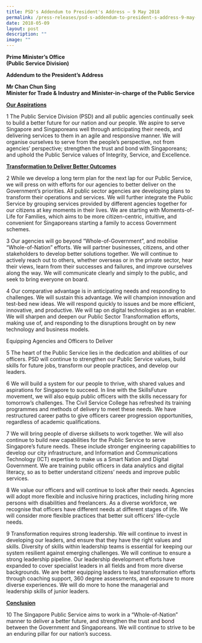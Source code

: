 ```yaml
---
title: PSD's Addendum to President's Address – 9 May 2018
permalink: /press-releases/psd-s-addendum-to-president-s-address-9-may-2018/
date: 2018-05-09
layout: post
description: ""
image: ""
---
```

**Prime Minister’s Office   
(Public Service Division)** 
  
**Addendum to the President’s Address**
  
**Mr Chan Chun Sing  
Minister for Trade & Industry and Minister-in-charge of the Public Service**
  
<u>**Our Aspirations**</u>  
  
1 The Public Service Division (PSD) and all public agencies continually seek to build a better future for our nation and our people. We aspire to serve Singapore and Singaporeans well through anticipating their needs, and delivering services to them in an agile and responsive manner. We will organise ourselves to serve from the people’s perspective, not from agencies’ perspective; strengthen the trust and bond with Singaporeans; and uphold the Public Service values of Integrity, Service, and Excellence.  
  
<u>**Transformation to Deliver Better Outcomes**</u>
  
2 While we develop a long term plan for the next lap for our Public Service, we will press on with efforts for our agencies to better deliver on the Government’s priorities. All public sector agencies are developing plans to transform their operations and services. We will further integrate the Public Service by grouping services provided by different agencies together for our citizens at key moments in their lives. We are starting with Moments-of-Life for Families, which aims to be more citizen-centric, intuitive, and convenient for Singaporeans starting a family to access Government schemes.  
  
3 Our agencies will go beyond “Whole-of-Government”, and mobilise “Whole-of-Nation” efforts. We will partner businesses, citizens, and other stakeholders to develop better solutions together. We will continue to actively reach out to others, whether overseas or in the private sector, hear their views, learn from their successes and failures, and improve ourselves along the way. We will communicate clearly and simply to the public, and seek to bring everyone on board.  
  
4 Our comparative advantage is in anticipating needs and responding to challenges. We will sustain this advantage. We will champion innovation and test-bed new ideas. We will respond quickly to issues and be more efficient, innovative, and productive. We will tap on digital technologies as an enabler. We will sharpen and deepen our Public Sector Transformation efforts, making use of, and responding to the disruptions brought on by new technology and business models.  
  
Equipping Agencies and Officers to Deliver  
  
5 The heart of the Public Service lies in the dedication and abilities of our officers. PSD will continue to strengthen our Public Service values, build skills for future jobs, transform our people practices, and develop our leaders.  
  
6 We will build a system for our people to thrive, with shared values and aspirations for Singapore to succeed. In line with the SkillsFuture movement, we will also equip public officers with the skills necessary for tomorrow’s challenges. The Civil Service College has refreshed its training programmes and methods of delivery to meet these needs. We have restructured career paths to give officers career progression opportunities, regardless of academic qualifications.  
  
7 We will bring people of diverse skillsets to work together. We will also continue to build new capabilities for the Public Service to serve Singapore’s future needs. These include stronger engineering capabilities to develop our city infrastructure, and Information and Communications Technology (ICT) expertise to make us a Smart Nation and Digital Government. We are training public officers in data analytics and digital literacy, so as to better understand citizens’ needs and improve public services.  
  
8 We value our officers and will continue to look after their needs. Agencies will adopt more flexible and inclusive hiring practices, including hiring more persons with disabilities and freelancers. As a diverse workforce, we recognise that officers have different needs at different stages of life. We will consider more flexible practices that better suit officers’ life-cycle needs.  
  
9 Transformation requires strong leadership. We will continue to invest in developing our leaders, and ensure that they have the right values and skills. Diversity of skills within leadership teams is essential for keeping our system resilient against emerging challenges. We will continue to ensure a strong leadership pipeline. Our leadership development efforts have expanded to cover specialist leaders in all fields and from more diverse backgrounds. We are better equipping leaders to lead transformation efforts through coaching support, 360 degree assessments, and exposure to more diverse experiences. We will do more to hone the managerial and leadership skills of junior leaders.  
  
<u>**Conclusion**</u>  
  
10 The Singapore Public Service aims to work in a “Whole-of-Nation” manner to deliver a better future, and strengthen the trust and bond between the Government and Singaporeans. We will continue to strive to be an enduring pillar for our nation’s success.